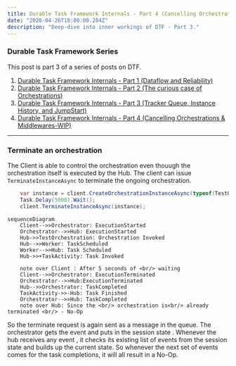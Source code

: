 ```yaml
---
title: Durable Task Framework Internals - Part 4 (Cancelling Orchestrations)
date: "2020-04-26T18:00:00.284Z"
description: "Deep-dive into inner workings of DTF - Part 3."
---
```

### Durable Task Framework Series
This post is part 3 of a series of posts on DTF.
1. [Durable Task Framework Internals - Part 1 (Dataflow and Reliability)](https://abhikmitra.github.io/blog/durable-task/)
2. [Durable Task Framework Internals - Part 2 (The curious case of Orchestrations)](https://abhikmitra.github.io/blog/durable-task-2/)
3. [Durable Task Framework Internals - Part 3 (Tracker Queue, Instance History, and JumpStart)](https://abhikmitra.github.io/blog/durable-task-3/)
4. [Durable Task Framework Internals - Part 4 (Cancelling Orchestrations & Middlewares-WIP)](https://abhikmitra.github.io/blog/durable-task-4/)

---

### Terminate an orchestration
The Client is able to control the orchestration even thouugh the orchestration itself is executed by the Hub. The client can issue `TerminateInstanceAsync` to terminate the ongoing orchestration.

```C#
    var instance = client.CreateOrchestrationInstanceAsync(typeof(TestOrchestration), "InstanceId5306", "Test Input").Result;
    Task.Delay(5000).Wait();
    client.TerminateInstanceAsync(instance);
``` 

```mermaid
sequenceDiagram
    Client-->>Orchestrator: ExecutionStarted
    Orchestrator-->>Hub: ExecutionStarted
    Hub->>TestOrchestration: Orchestration Invoked
    Hub-->>Worker: TaskScheduled
    Worker-->>Hub: Task Scheduled
    Hub->>+TaskActivity: Task Invoked
    
    note over Client : After 5 seconds of <br/> waiting
    Client-->>Orchestrator: ExecutionTerminated
    Orchestrator-->>Hub:ExecutionTerminated
    Hub-->>Orchestrator: TaskCompleted
    TaskActivity->>-Hub: Task Finished
    Orchestrator-->>Hub: TaskCompleted
    note over Hub: Since the <br/> orchestration is<br/> already terminated <br/> - No-Op
```

So the terminate request is again sent as a message in the queue. The orchestrator gets the event and puts in the session state . 
Whenever the hub receives any event , it checks its existing list of events from the session state and builds up the current state.
So whenever the next set of events comes for the task completions, it will all result in a No-Op.